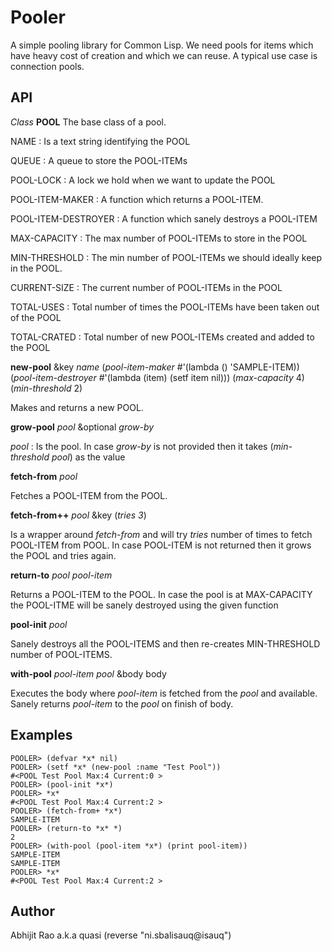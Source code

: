 Pooler
======

A simple pooling library for Common Lisp. We need pools for items
which have heavy cost of creation and which we can reuse. A typical
use case is connection pools.


API
---
*Class* **POOL**
The base class of a pool.


NAME : Is a text string identifying the POOL

QUEUE : A queue to store the POOL-ITEMs

POOL-LOCK : A lock we hold when we want to update the POOL

POOL-ITEM-MAKER : A function which returns a POOL-ITEM.

POOL-ITEM-DESTROYER : A function which sanely destroys a POOL-ITEM

MAX-CAPACITY : The max number of POOL-ITEMs to store in the POOL

MIN-THRESHOLD : The min number of POOL-ITEMs we should ideally keep in the POOL.

CURRENT-SIZE : The current number of POOL-ITEMs in the POOL

TOTAL-USES : Total number of times the POOL-ITEMs have been taken out of the POOL

TOTAL-CRATED : Total number of new POOL-ITEMs created and added to the POOL


**new-pool** &key *name* (*pool-item-maker* #'(lambda () 'SAMPLE-ITEM)) (*pool-item-destroyer* #'(lambda (item) (setf item nil))) (*max-capacity* 4) (*min-threshold* 2)

Makes and returns a new POOL.


**grow-pool** *pool* &optional *grow-by*

*pool* : Is the pool. In case *grow-by* is not provided then it takes (*min-threshold* *pool*) as the value


**fetch-from** *pool*

Fetches a POOL-ITEM from the POOL.


**fetch-from++** *pool* &key (*tries 3*)

Is a wrapper around *fetch-from* and will try *tries* number of times to fetch POOL-ITEM from POOL. In case POOL-ITEM is not returned then it grows the POOL and tries again.


**return-to** *pool* *pool-item*

Returns a POOL-ITEM to the POOL. In case the pool is at MAX-CAPACITY the POOL-ITME will be sanely destroyed using the given function


**pool-init** *pool*

Sanely destroys all the POOL-ITEMS and then re-creates MIN-THRESHOLD number of POOL-ITEMS.


**with-pool** *pool-item* *pool* &body body

Executes the body where *pool-item* is fetched from the *pool* and available. Sanely returns *pool-item* to the *pool* on finish of body.


Examples
--------

	POOLER> (defvar *x* nil)
	POOLER> (setf *x* (new-pool :name "Test Pool"))
	#<POOL Test Pool Max:4 Current:0 >
	POOLER> (pool-init *x*)
	POOLER> *x*
	#<POOL Test Pool Max:4 Current:2 >
	POOLER> (fetch-from+ *x*)
	SAMPLE-ITEM
	POOLER> (return-to *x* *)
	2
	POOLER> (with-pool (pool-item *x*) (print pool-item))
	SAMPLE-ITEM 
	SAMPLE-ITEM
	POOLER> *x*
	#<POOL Test Pool Max:4 Current:2 >



Author
------
Abhijit Rao a.k.a quasi
(reverse "ni.sbalisauq@isauq")

